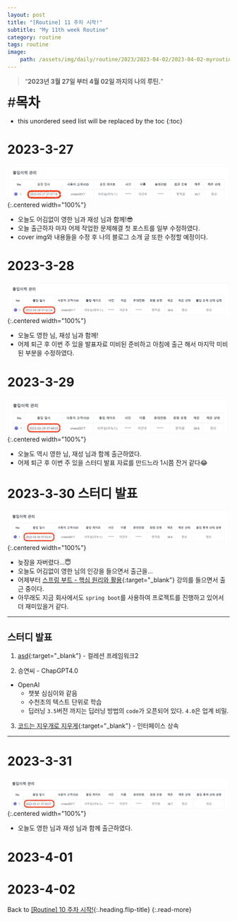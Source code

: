 ```yaml
---
layout: post
title: "[Routine] 11 주차 시작!"
subtitle: "My 11th week Routine"
category: routine
tags: routine
image:
    path: /assets/img/daily/routine/2023/2023-04-02/2023-04-02-myroutine-11th.png
---
```


> “**2023년 3월 27일 부터 4월 02일 까지의 나의 루틴.**”

<span style="font-size:30px;">\#**목차**</span>
* this unordered seed list will be replaced by the toc
{:toc}

# 2023-3-27
![2023-03-27](/assets/img/daily/routine/2023/2023-04-02/2023-03-27_myroutine.png){:.centered width="100%"}
- 오늘도 어김없이 영한 님과 재성 님과 함께!😎
- 오늘 출근하자 마자 어제 작업한 문제해결 첫 포스트를 일부 수정하였다.
- cover img와 내용들을 수정 후 나의 블로그 소개 글 또한 수정할 예정이다.

# 2023-3-28
![2023-03-28](/assets/img/daily/routine/2023/2023-04-02/2023-03-28_myroutine.png){:.centered width="100%"}
- 오늘도 영한 님, 재성 님과 함께!
- 어제 퇴근 후 이번 주 있을 발표자료 미비된 준비하고 아침에 출근 해서 마지막 미비된 부분을 수정하였다.

# 2023-3-29
![2023-03-29](/assets/img/daily/routine/2023/2023-04-02/2023-03-29_myroutine.png){:.centered width="100%"}
- 오늘도 역시 영한 님, 재성 님과 함께 출근하였다.
- 어제 퇴근 후 이번 주 있을 스터디 발표 자료를 만드느라 1시쯤 잔거 같다😂


# 2023-3-30 스터디 발표
![2023-03-30](/assets/img/daily/routine/2023/2023-04-02/2023-03-30_myroutine.png){:.centered width="100%"}
- 늦잠을 자버렸다...😇
- 오늘도 어김없이 영한 님의 인강을 들으면서 출근을... 
- 어제부터 [스프링 부트 - 핵심 원리와 활용](https://www.inflearn.com/course/%EC%8A%A4%ED%94%84%EB%A7%81%EB%B6%80%ED%8A%B8-%ED%95%B5%EC%8B%AC%EC%9B%90%EB%A6%AC-%ED%99%9C%EC%9A%A9){:target="_blank"} 강의를 들으면서 출근 중이다.
- 아무래도 지금 회사에서도 `spring boot`를 사용하여 프로젝트를 진행하고 있어서 더 재미있을거 같다.

***
## 스터디 발표
1. [asd](https://youngjo-no.tistory.com/7){:target="_blank"} - 컬레션 프레임워크2

2. 승연씨 - ChapGPT4.0
- OpenAI
  - 챗봇 심심이와 같음
  - 수천조의 텍스트 단위로 학습
  - 딥러닝 `3.5`버전 까지는 딥러닝 방법의 `code`가 오픈되어 있다. `4.0`은 업계 비밀.

3. [코드는 지우개로 지우게](https://blog.naver.com/codeblog){:target="_blank"} - 인터페이스 상속

***

# 2023-3-31
![2023-03-31](/assets/img/daily/routine/2023/2023-04-02/2023-03-31_myroutine.png){:.centered width="100%"}
- 오늘도 영한 님과 재성 님과 함께 출근하였다.

# 2023-4-01
# 2023-4-02

Back to [[Routine] 10 주차 시작!](../03-march/2023-03-26-week-10th.md){:.heading.flip-title}
{:.read-more}

[//]: # (Continue with [[Routine] 12 주차 시작!]&#40;../04-april/2023-04-09-week-12th.md&#41;{:.heading.flip-title})
[//]: # ({:.read-more})